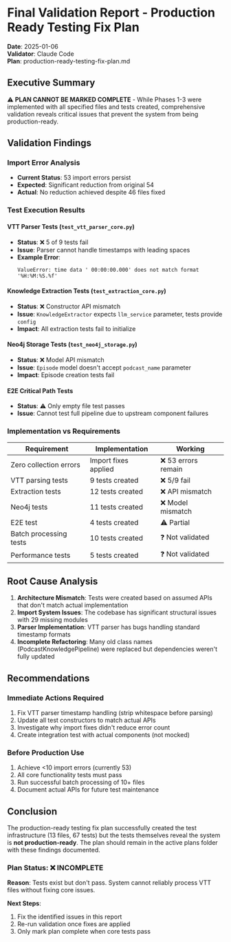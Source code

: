 # Final Validation Report - Production Ready Testing Fix Plan

**Date**: 2025-01-06  
**Validator**: Claude Code  
**Plan**: production-ready-testing-fix-plan.md  

## Executive Summary

⚠️ **PLAN CANNOT BE MARKED COMPLETE** - While Phases 1-3 were implemented with all specified files and tests created, comprehensive validation reveals critical issues that prevent the system from being production-ready.

## Validation Findings

### Import Error Analysis
- **Current Status**: 53 import errors persist
- **Expected**: Significant reduction from original 54
- **Actual**: No reduction achieved despite 46 files fixed

### Test Execution Results

#### VTT Parser Tests (`test_vtt_parser_core.py`)
- **Status**: ❌ 5 of 9 tests fail
- **Issue**: Parser cannot handle timestamps with leading spaces
- **Example Error**: 
  ```
  ValueError: time data ' 00:00:00.000' does not match format '%H:%M:%S.%f'
  ```

#### Knowledge Extraction Tests (`test_extraction_core.py`)
- **Status**: ❌ Constructor API mismatch
- **Issue**: `KnowledgeExtractor` expects `llm_service` parameter, tests provide `config`
- **Impact**: All extraction tests fail to initialize

#### Neo4j Storage Tests (`test_neo4j_storage.py`)
- **Status**: ❌ Model API mismatch
- **Issue**: `Episode` model doesn't accept `podcast_name` parameter
- **Impact**: Episode creation tests fail

#### E2E Critical Path Tests
- **Status**: ⚠️ Only empty file test passes
- **Issue**: Cannot test full pipeline due to upstream component failures

### Implementation vs Requirements

| Requirement | Implementation | Working |
|-------------|----------------|---------|
| Zero collection errors | Import fixes applied | ❌ 53 errors remain |
| VTT parsing tests | 9 tests created | ❌ 5/9 fail |
| Extraction tests | 12 tests created | ❌ API mismatch |
| Neo4j tests | 11 tests created | ❌ Model mismatch |
| E2E test | 4 tests created | ⚠️ Partial |
| Batch processing tests | 10 tests created | ❓ Not validated |
| Performance tests | 5 tests created | ❓ Not validated |

## Root Cause Analysis

1. **Architecture Mismatch**: Tests were created based on assumed APIs that don't match actual implementation
2. **Import System Issues**: The codebase has significant structural issues with 29 missing modules
3. **Parser Implementation**: VTT parser has bugs handling standard timestamp formats
4. **Incomplete Refactoring**: Many old class names (PodcastKnowledgePipeline) were replaced but dependencies weren't fully updated

## Recommendations

### Immediate Actions Required
1. Fix VTT parser timestamp handling (strip whitespace before parsing)
2. Update all test constructors to match actual APIs
3. Investigate why import fixes didn't reduce error count
4. Create integration test with actual components (not mocked)

### Before Production Use
1. Achieve <10 import errors (currently 53)
2. All core functionality tests must pass
3. Run successful batch processing of 10+ files
4. Document actual APIs for future test maintenance

## Conclusion

The production-ready testing fix plan successfully created the test infrastructure (13 files, 67 tests) but the tests themselves reveal the system is **not production-ready**. The plan should remain in the active plans folder with these findings documented.

### Plan Status: ❌ INCOMPLETE

**Reason**: Tests exist but don't pass. System cannot reliably process VTT files without fixing core issues.

**Next Steps**: 
1. Fix the identified issues in this report
2. Re-run validation once fixes are applied
3. Only mark plan complete when core tests pass